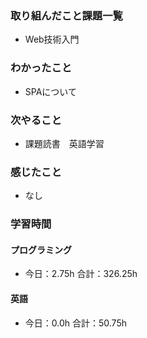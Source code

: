 ### 取り組んだこと課題一覧
- Web技術入門
### わかったこと
-  SPAについて
### 次やること
- 課題読書　英語学習
### 感じたこと
- なし
### 学習時間
#### プログラミング
- 今日：2.75h 合計：326.25h
#### 英語
- 今日：0.0h 合計：50.75h